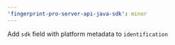 ```yaml
---
'fingerprint-pro-server-api-java-sdk': minor
---
```


Add `sdk` field with platform metadata to `identification`